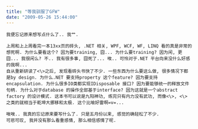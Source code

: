 ```yaml
---
title: "等我驯服了GFW"
date: "2009-05-26 15:44:00"
---
```


    我便忘记原来想写点什么了.. 我艹.

    上周和上上周看完一本13xx页的砖头, .NET 相关, WPF, WCF, WF, LINQ 看的真是非常的想死啊. 为什么要看这个? 因为要training, 囧... 为什么要training? 因为闲, 更囧... 我很闲么? 不.. 我有很多事, 囧死了... 唉.. 可怜对于.NET 平台向来没什么好感的我啊...
    自从重新研读了<\>之后, 发现看砖头书快了不少. 一些东西为什么要这么做, 很多情况下都是by design. 为什么.NET 要支持property 这个feature? 因为要支持encapsulation. 为什么很多IO类都实现IDisposable 接口? 因为要能够统一的释放文件句柄. 为什么对于database 的操作全部基于interface? 因为这就是一个abstract factory 的设计模式. 这本书可以说是九阳神功, 练完只有内力没有武功, 而像<\>, <\> 之类的就相当于乾坤大挪移和太极. 这个比喻好雷啊=v=...

    唉唉.. 我真的忘记原来要写什么了. 只是五月份以来, 感觉的确轻松了不少.
    可悲可叹, 我并没有那么看重感情, 那么相信感情了呢.
